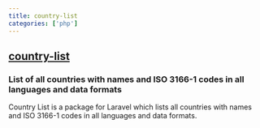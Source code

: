 ```yaml
---
title: country-list
categories: ['php']
---
```

## [country-list](https://github.com/Monarobase/country-list)

### List of all countries with names and ISO 3166-1 codes in all languages and data formats


Country List is a package for Laravel which lists all countries with names and ISO 3166-1 codes in all languages and data formats.

